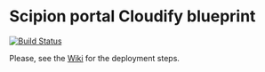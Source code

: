# Scipion portal Cloudify blueprint

[![Build Status](https://travis-ci.org/ICS-MU/westlife-cloudify-scipion.svg?branch=master)](https://travis-ci.org/ICS-MU/westlife-cloudify-scipion)

Please, see the [Wiki](https://github.com/ICS-MU/westlife-cloudify-scipion/wiki) for the deployment steps.

